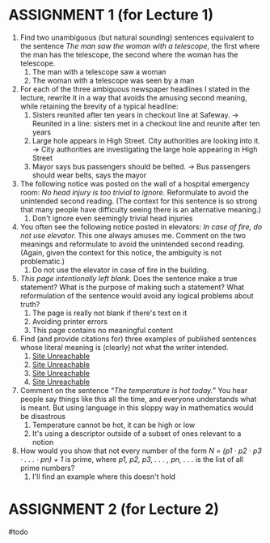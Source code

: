 # ASSIGNMENT 1 (for Lecture 1)
1. Find two unambiguous (but natural sounding) sentences equivalent to the sentence *The man saw the woman with a telescope*, the first where the man has the telescope, the second where the woman has the telescope.
	1. The man with a telescope saw a woman
	2. The woman with a telescope was seen by a man
2. For each of the three ambiguous newspaper headlines I stated in the lecture, rewrite it in a way that avoids the amusing second meaning, while retaining the brevity of a typical headline:
	1. Sisters reunited after ten years in checkout line at Safeway. -> Reunited in a line: sisters met in a checkout line and reunite after ten years
	2. Large hole appears in High Street. City authorities are looking into it. -> City authorities are investigating the large hole appearing in High Street
	3. Mayor says bus passengers should be belted. -> Bus passengers should wear belts, says the mayor
3. The following notice was posted on the wall of a hospital emergency room: *No head injury is too trivial to ignore.* Reformulate to avoid the unintended second reading. (The context for this sentence is so strong that many people have difficulty seeing there is an alternative meaning.)
	1. Don't ignore even seemingly trivial head injuries
4. You often see the following notice posted in elevators: *In case of fire, do not use elevator.* This one always amuses me. Comment on the two meanings and reformulate to avoid the unintended second reading. (Again, given the context for this notice, the ambiguity is not problematic.)
	1. Do not use the elevator in case of fire in the building.
5. *This page intentionally left blank.* Does the sentence make a true statement? What is the purpose of making such a statement? What reformulation of the sentence would avoid any logical problems about truth?
	1. The page is really not blank if there's text on it
	2. Avoiding printer errors
	3. This page contains no meaningful content
6. Find (and provide citations for) three examples of published sentences whose literal meaning is (clearly) not what the writer intended.
	1. [Site Unreachable](https://www.ef.com/wwen/english-resources/english-idioms/)
	2. [Site Unreachable](https://www.jpost.com/international/article-745997)
	3. [Site Unreachable](https://www.jpost.com/international/article-745714)
	4. [Site Unreachable](https://www.jpost.com/j-spot/article-745986)
7. Comment on the sentence *“The temperature is hot today.”* You hear people say things like this all the time, and everyone understands what is meant. But using language in this sloppy way in mathematics would be disastrous
	1. Temperature cannot be hot, it can be high or low
	2. It's using a descriptor outside of a subset of ones relevant to a notion
8. How would you show that not every number of the form *N = (p1 · p2 · p3 · . . . · pn) + 1* is prime, where *p1, p2, p3, . . . , pn, . . .* is the list of all prime numbers?
	1. I'll find an example where this doesn't hold
# ASSIGNMENT 2 (for Lecture 2)
#todo 